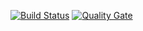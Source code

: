 [![Build Status](https://travis-ci.com/Vubes/tp-travis.svg?branch=master)](https://travis-ci.com/Vubes/tp-travis)
[![Quality Gate](https://sonarcloud.io/api/project_badges/measure?project=project.key&metric=alert_status)](https://sonarcloud.io/dashboard/index/tp-travis)
